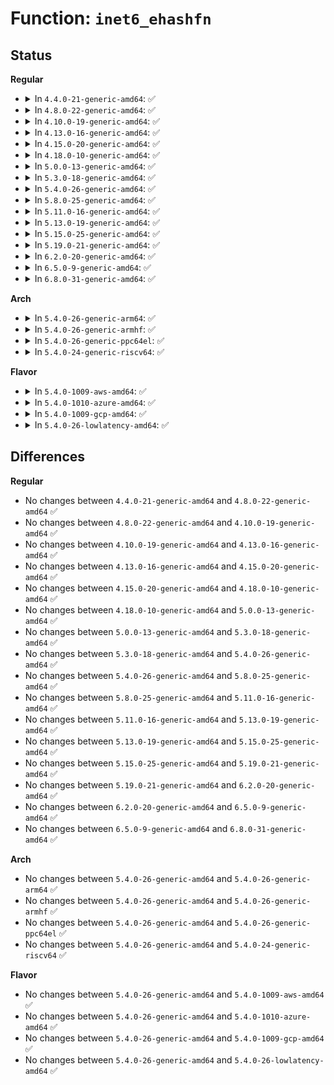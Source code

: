 # Function: <code>inet6_ehashfn</code>

## Status
<b>Regular</b>
<ul>
<li>
<details>
<summary>In <code>4.4.0-21-generic-amd64</code>: ✅</summary>

```c
u32 inet6_ehashfn(const struct net * net, const struct in6_addr * laddr, const u16 lport, const struct in6_addr * faddr, const __be16 fport)
```

```json
{
  "name": "inet6_ehashfn",
  "collision_type": "Unique Global",
  "inline_type": "No",
  "funcs": [
    {
      "addr": 18446744071587241024,
      "name": "inet6_ehashfn",
      "external": true,
      "loc": "net/ipv6/inet6_hashtables.c:26",
      "file": "net/ipv6/inet6_hashtables.c",
      "inline": "seen, unknown",
      "caller_inline": [],
      "caller_func": [
        "net/ipv6/inet6_hashtables.c:__inet6_lookup_established",
        "net/ipv6/inet6_hashtables.c:inet6_lookup_listener",
        "net/ipv6/inet6_hashtables.c:__inet6_check_established"
      ]
    }
  ],
  "symbols": [
    {
      "addr": 18446744071587241024,
      "name": "inet6_ehashfn",
      "section": ".text",
      "bind": "STB_GLOBAL",
      "size": 429
    }
  ]
}
```
</details>
</li>
<li>
<details>
<summary>In <code>4.8.0-22-generic-amd64</code>: ✅</summary>

```c
u32 inet6_ehashfn(const struct net * net, const struct in6_addr * laddr, const u16 lport, const struct in6_addr * faddr, const __be16 fport)
```

```json
{
  "name": "inet6_ehashfn",
  "collision_type": "Unique Global",
  "inline_type": "No",
  "funcs": [
    {
      "addr": 18446744071587704752,
      "name": "inet6_ehashfn",
      "external": true,
      "loc": "net/ipv6/inet6_hashtables.c:28",
      "file": "net/ipv6/inet6_hashtables.c",
      "inline": "seen, unknown",
      "caller_inline": [],
      "caller_func": [
        "net/ipv6/inet6_hashtables.c:__inet6_check_established",
        "net/ipv6/inet6_hashtables.c:inet6_lookup_listener",
        "net/ipv6/inet6_hashtables.c:__inet6_lookup_established"
      ]
    }
  ],
  "symbols": [
    {
      "addr": 18446744071587704752,
      "name": "inet6_ehashfn",
      "section": ".text",
      "bind": "STB_GLOBAL",
      "size": 425
    }
  ]
}
```
</details>
</li>
<li>
<details>
<summary>In <code>4.10.0-19-generic-amd64</code>: ✅</summary>

```c
u32 inet6_ehashfn(const struct net * net, const struct in6_addr * laddr, const u16 lport, const struct in6_addr * faddr, const __be16 fport)
```

```json
{
  "name": "inet6_ehashfn",
  "collision_type": "Unique Global",
  "inline_type": "No",
  "funcs": [
    {
      "addr": 18446744071587919312,
      "name": "inet6_ehashfn",
      "external": true,
      "loc": "net/ipv6/inet6_hashtables.c:28",
      "file": "net/ipv6/inet6_hashtables.c",
      "inline": "seen, unknown",
      "caller_inline": [],
      "caller_func": [
        "net/ipv6/inet6_hashtables.c:__inet6_check_established",
        "net/ipv6/inet6_hashtables.c:inet6_lookup_listener",
        "net/ipv6/inet6_hashtables.c:__inet6_lookup_established"
      ]
    }
  ],
  "symbols": [
    {
      "addr": 18446744071587919312,
      "name": "inet6_ehashfn",
      "section": ".text",
      "bind": "STB_GLOBAL",
      "size": 425
    }
  ]
}
```
</details>
</li>
<li>
<details>
<summary>In <code>4.13.0-16-generic-amd64</code>: ✅</summary>

```c
u32 inet6_ehashfn(const struct net * net, const struct in6_addr * laddr, const u16 lport, const struct in6_addr * faddr, const __be16 fport)
```

```json
{
  "name": "inet6_ehashfn",
  "collision_type": "Unique Global",
  "inline_type": "No",
  "funcs": [
    {
      "addr": 18446744071588077264,
      "name": "inet6_ehashfn",
      "external": true,
      "loc": "net/ipv6/inet6_hashtables.c:28",
      "file": "net/ipv6/inet6_hashtables.c",
      "inline": "seen, unknown",
      "caller_inline": [],
      "caller_func": [
        "net/ipv4/inet_hashtables.c:inet_ehash_insert",
        "net/ipv6/inet6_hashtables.c:__inet6_check_established",
        "net/ipv6/inet6_hashtables.c:inet6_lookup_listener",
        "net/ipv6/inet6_hashtables.c:__inet6_lookup_established"
      ]
    }
  ],
  "symbols": [
    {
      "addr": 18446744071588077264,
      "name": "inet6_ehashfn",
      "section": ".text",
      "bind": "STB_GLOBAL",
      "size": 425
    }
  ]
}
```
</details>
</li>
<li>
<details>
<summary>In <code>4.15.0-20-generic-amd64</code>: ✅</summary>

```c
u32 inet6_ehashfn(const struct net * net, const struct in6_addr * laddr, const u16 lport, const struct in6_addr * faddr, const __be16 fport)
```

```json
{
  "name": "inet6_ehashfn",
  "collision_type": "Unique Global",
  "inline_type": "No",
  "funcs": [
    {
      "addr": 18446744071588621552,
      "name": "inet6_ehashfn",
      "external": true,
      "loc": "net/ipv6/inet6_hashtables.c:28",
      "file": "net/ipv6/inet6_hashtables.c",
      "inline": "seen, unknown",
      "caller_inline": [],
      "caller_func": [
        "net/ipv4/inet_hashtables.c:inet_ehash_insert",
        "net/ipv6/inet6_hashtables.c:__inet6_check_established",
        "net/ipv6/inet6_hashtables.c:inet6_lookup_listener",
        "net/ipv6/inet6_hashtables.c:__inet6_lookup_established"
      ]
    }
  ],
  "symbols": [
    {
      "addr": 18446744071588621552,
      "name": "inet6_ehashfn",
      "section": ".text",
      "bind": "STB_GLOBAL",
      "size": 429
    }
  ]
}
```
</details>
</li>
<li>
<details>
<summary>In <code>4.18.0-10-generic-amd64</code>: ✅</summary>

```c
u32 inet6_ehashfn(const struct net * net, const struct in6_addr * laddr, const u16 lport, const struct in6_addr * faddr, const __be16 fport)
```

```json
{
  "name": "inet6_ehashfn",
  "collision_type": "Unique Global",
  "inline_type": "No",
  "funcs": [
    {
      "addr": 18446744071588987520,
      "name": "inet6_ehashfn",
      "external": true,
      "loc": "net/ipv6/inet6_hashtables.c:28",
      "file": "net/ipv6/inet6_hashtables.c",
      "inline": "seen, unknown",
      "caller_inline": [],
      "caller_func": [
        "net/ipv4/inet_hashtables.c:inet_ehash_insert",
        "net/ipv6/inet6_hashtables.c:__inet6_check_established",
        "net/ipv6/inet6_hashtables.c:inet6_lookup_listener",
        "net/ipv6/inet6_hashtables.c:inet6_lhash2_lookup",
        "net/ipv6/inet6_hashtables.c:__inet6_lookup_established"
      ]
    }
  ],
  "symbols": [
    {
      "addr": 18446744071588987520,
      "name": "inet6_ehashfn",
      "section": ".text",
      "bind": "STB_GLOBAL",
      "size": 425
    }
  ]
}
```
</details>
</li>
<li>
<details>
<summary>In <code>5.0.0-13-generic-amd64</code>: ✅</summary>

```c
u32 inet6_ehashfn(const struct net * net, const struct in6_addr * laddr, const u16 lport, const struct in6_addr * faddr, const __be16 fport)
```

```json
{
  "name": "inet6_ehashfn",
  "collision_type": "Unique Global",
  "inline_type": "No",
  "funcs": [
    {
      "addr": 18446744071589211744,
      "name": "inet6_ehashfn",
      "external": true,
      "loc": "net/ipv6/inet6_hashtables.c:28",
      "file": "net/ipv6/inet6_hashtables.c",
      "inline": "seen, unknown",
      "caller_inline": [],
      "caller_func": [
        "net/ipv4/inet_hashtables.c:inet_ehash_insert",
        "net/ipv6/inet6_hashtables.c:__inet6_check_established",
        "net/ipv6/inet6_hashtables.c:inet6_lhash2_lookup",
        "net/ipv6/inet6_hashtables.c:__inet6_lookup_established"
      ]
    }
  ],
  "symbols": [
    {
      "addr": 18446744071589211744,
      "name": "inet6_ehashfn",
      "section": ".text",
      "bind": "STB_GLOBAL",
      "size": 425
    }
  ]
}
```
</details>
</li>
<li>
<details>
<summary>In <code>5.3.0-18-generic-amd64</code>: ✅</summary>

```c
u32 inet6_ehashfn(const struct net * net, const struct in6_addr * laddr, const u16 lport, const struct in6_addr * faddr, const __be16 fport)
```

```json
{
  "name": "inet6_ehashfn",
  "collision_type": "Unique Global",
  "inline_type": "No",
  "funcs": [
    {
      "addr": 18446744071589665776,
      "name": "inet6_ehashfn",
      "external": true,
      "loc": "net/ipv6/inet6_hashtables.c:24",
      "file": "net/ipv6/inet6_hashtables.c",
      "inline": "seen, unknown",
      "caller_inline": [],
      "caller_func": [
        "net/ipv4/inet_hashtables.c:inet_ehash_insert",
        "net/ipv6/inet6_hashtables.c:__inet6_check_established",
        "net/ipv6/inet6_hashtables.c:inet6_lhash2_lookup",
        "net/ipv6/inet6_hashtables.c:__inet6_lookup_established"
      ]
    }
  ],
  "symbols": [
    {
      "addr": 18446744071589665776,
      "name": "inet6_ehashfn",
      "section": ".text",
      "bind": "STB_GLOBAL",
      "size": 426
    }
  ]
}
```
</details>
</li>
<li>
<details>
<summary>In <code>5.4.0-26-generic-amd64</code>: ✅</summary>

```c
u32 inet6_ehashfn(const struct net * net, const struct in6_addr * laddr, const u16 lport, const struct in6_addr * faddr, const __be16 fport)
```

```json
{
  "name": "inet6_ehashfn",
  "collision_type": "Unique Global",
  "inline_type": "No",
  "funcs": [
    {
      "addr": 18446744071589890032,
      "name": "inet6_ehashfn",
      "external": true,
      "loc": "net/ipv6/inet6_hashtables.c:24",
      "file": "net/ipv6/inet6_hashtables.c",
      "inline": "seen, unknown",
      "caller_inline": [],
      "caller_func": [
        "net/ipv4/inet_hashtables.c:inet_ehash_insert",
        "net/ipv6/inet6_hashtables.c:__inet6_check_established",
        "net/ipv6/inet6_hashtables.c:inet6_lhash2_lookup",
        "net/ipv6/inet6_hashtables.c:__inet6_lookup_established"
      ]
    }
  ],
  "symbols": [
    {
      "addr": 18446744071589890032,
      "name": "inet6_ehashfn",
      "section": ".text",
      "bind": "STB_GLOBAL",
      "size": 429
    }
  ]
}
```
</details>
</li>
<li>
<details>
<summary>In <code>5.8.0-25-generic-amd64</code>: ✅</summary>

```c
u32 inet6_ehashfn(const struct net * net, const struct in6_addr * laddr, const u16 lport, const struct in6_addr * faddr, const __be16 fport)
```

```json
{
  "name": "inet6_ehashfn",
  "collision_type": "Unique Global",
  "inline_type": "No",
  "funcs": [
    {
      "addr": 18446744071590919728,
      "name": "inet6_ehashfn",
      "external": true,
      "loc": "net/ipv6/inet6_hashtables.c:24",
      "file": "net/ipv6/inet6_hashtables.c",
      "inline": "seen, unknown",
      "caller_inline": [],
      "caller_func": [
        "net/ipv4/inet_hashtables.c:inet_ehash_insert",
        "net/ipv6/inet6_hashtables.c:__inet6_check_established",
        "net/ipv6/inet6_hashtables.c:__inet6_lookup_established"
      ]
    }
  ],
  "symbols": [
    {
      "addr": 18446744071590919728,
      "name": "inet6_ehashfn",
      "section": ".text",
      "bind": "STB_GLOBAL",
      "size": 429
    }
  ]
}
```
</details>
</li>
<li>
<details>
<summary>In <code>5.11.0-16-generic-amd64</code>: ✅</summary>

```c
u32 inet6_ehashfn(const struct net * net, const struct in6_addr * laddr, const u16 lport, const struct in6_addr * faddr, const __be16 fport)
```

```json
{
  "name": "inet6_ehashfn",
  "collision_type": "Unique Global",
  "inline_type": "No",
  "funcs": [
    {
      "addr": 18446744071590983312,
      "name": "inet6_ehashfn",
      "external": true,
      "loc": "net/ipv6/inet6_hashtables.c:26",
      "file": "net/ipv6/inet6_hashtables.c",
      "inline": "seen, unknown",
      "caller_inline": [],
      "caller_func": [
        "net/ipv4/inet_hashtables.c:inet_ehash_insert",
        "net/ipv6/inet6_hashtables.c:__inet6_check_established",
        "net/ipv6/inet6_hashtables.c:inet6_lookup_listener",
        "net/ipv6/inet6_hashtables.c:__inet6_lookup_established"
      ]
    }
  ],
  "symbols": [
    {
      "addr": 18446744071590983312,
      "name": "inet6_ehashfn",
      "section": ".text",
      "bind": "STB_GLOBAL",
      "size": 429
    }
  ]
}
```
</details>
</li>
<li>
<details>
<summary>In <code>5.13.0-19-generic-amd64</code>: ✅</summary>

```c
u32 inet6_ehashfn(const struct net * net, const struct in6_addr * laddr, const u16 lport, const struct in6_addr * faddr, const __be16 fport)
```

```json
{
  "name": "inet6_ehashfn",
  "collision_type": "Unique Global",
  "inline_type": "No",
  "funcs": [
    {
      "addr": 18446744071590913952,
      "name": "inet6_ehashfn",
      "external": true,
      "loc": "net/ipv6/inet6_hashtables.c:26",
      "file": "net/ipv6/inet6_hashtables.c",
      "inline": "seen, unknown",
      "caller_inline": [],
      "caller_func": [
        "net/ipv4/inet_hashtables.c:inet_ehash_insert",
        "net/ipv6/inet6_hashtables.c:__inet6_check_established",
        "net/ipv6/inet6_hashtables.c:inet6_lookup_listener",
        "net/ipv6/inet6_hashtables.c:__inet6_lookup_established"
      ]
    }
  ],
  "symbols": [
    {
      "addr": 18446744071590913952,
      "name": "inet6_ehashfn",
      "section": ".text",
      "bind": "STB_GLOBAL",
      "size": 434
    }
  ]
}
```
</details>
</li>
<li>
<details>
<summary>In <code>5.15.0-25-generic-amd64</code>: ✅</summary>

```c
u32 inet6_ehashfn(const struct net * net, const struct in6_addr * laddr, const u16 lport, const struct in6_addr * faddr, const __be16 fport)
```

```json
{
  "name": "inet6_ehashfn",
  "collision_type": "Unique Global",
  "inline_type": "No",
  "funcs": [
    {
      "addr": 18446744071591749744,
      "name": "inet6_ehashfn",
      "external": true,
      "loc": "net/ipv6/inet6_hashtables.c:26",
      "file": "net/ipv6/inet6_hashtables.c",
      "inline": "seen, unknown",
      "caller_inline": [],
      "caller_func": [
        "net/ipv4/inet_hashtables.c:inet_ehash_insert",
        "net/ipv6/inet6_hashtables.c:__inet6_check_established",
        "net/ipv6/inet6_hashtables.c:inet6_lookup_listener",
        "net/ipv6/inet6_hashtables.c:inet6_lhash2_lookup",
        "net/ipv6/inet6_hashtables.c:__inet6_lookup_established"
      ]
    }
  ],
  "symbols": [
    {
      "addr": 18446744071591749744,
      "name": "inet6_ehashfn",
      "section": ".text",
      "bind": "STB_GLOBAL",
      "size": 434
    }
  ]
}
```
</details>
</li>
<li>
<details>
<summary>In <code>5.19.0-21-generic-amd64</code>: ✅</summary>

```c
u32 inet6_ehashfn(const struct net * net, const struct in6_addr * laddr, const u16 lport, const struct in6_addr * faddr, const __be16 fport)
```

```json
{
  "name": "inet6_ehashfn",
  "collision_type": "Unique Global",
  "inline_type": "No",
  "funcs": [
    {
      "addr": 18446744071593456032,
      "name": "inet6_ehashfn",
      "external": true,
      "loc": "net/ipv6/inet6_hashtables.c:26",
      "file": "net/ipv6/inet6_hashtables.c",
      "inline": "seen, unknown",
      "caller_inline": [],
      "caller_func": [
        "net/ipv4/inet_hashtables.c:inet_ehash_insert",
        "net/ipv6/inet6_hashtables.c:__inet6_check_established",
        "net/ipv6/inet6_hashtables.c:inet6_lookup_listener",
        "net/ipv6/inet6_hashtables.c:inet6_lhash2_lookup",
        "net/ipv6/inet6_hashtables.c:__inet6_lookup_established"
      ]
    }
  ],
  "symbols": [
    {
      "addr": 18446744071593456032,
      "name": "inet6_ehashfn",
      "section": ".text",
      "bind": "STB_GLOBAL",
      "size": 465
    }
  ]
}
```
</details>
</li>
<li>
<details>
<summary>In <code>6.2.0-20-generic-amd64</code>: ✅</summary>

```c
u32 inet6_ehashfn(const struct net * net, const struct in6_addr * laddr, const u16 lport, const struct in6_addr * faddr, const __be16 fport)
```

```json
{
  "name": "inet6_ehashfn",
  "collision_type": "Unique Global",
  "inline_type": "No",
  "funcs": [
    {
      "addr": 18446744071595373136,
      "name": "inet6_ehashfn",
      "external": true,
      "loc": "net/ipv6/inet6_hashtables.c:24",
      "file": "net/ipv6/inet6_hashtables.c",
      "inline": "seen, unknown",
      "caller_inline": [],
      "caller_func": [
        "net/ipv4/inet_hashtables.c:inet_ehash_insert",
        "net/ipv6/inet6_hashtables.c:__inet6_check_established",
        "net/ipv6/inet6_hashtables.c:inet6_lookup_listener",
        "net/ipv6/inet6_hashtables.c:inet6_lhash2_lookup",
        "net/ipv6/inet6_hashtables.c:__inet6_lookup_established"
      ]
    }
  ],
  "symbols": [
    {
      "addr": 18446744071595373136,
      "name": "inet6_ehashfn",
      "section": ".text",
      "bind": "STB_GLOBAL",
      "size": 465
    }
  ]
}
```
</details>
</li>
<li>
<details>
<summary>In <code>6.5.0-9-generic-amd64</code>: ✅</summary>

```c
u32 inet6_ehashfn(const struct net * net, const struct in6_addr * laddr, const u16 lport, const struct in6_addr * faddr, const __be16 fport)
```

```json
{
  "name": "inet6_ehashfn",
  "collision_type": "Unique Global",
  "inline_type": "No",
  "funcs": [
    {
      "addr": 18446744071595769952,
      "name": "inet6_ehashfn",
      "external": true,
      "loc": "net/ipv6/inet6_hashtables.c:24",
      "file": "net/ipv6/inet6_hashtables.c",
      "inline": "seen, unknown",
      "caller_inline": [],
      "caller_func": [
        "net/ipv4/inet_hashtables.c:inet_ehash_insert",
        "net/ipv6/inet6_hashtables.c:__inet6_check_established",
        "net/ipv6/inet6_hashtables.c:inet6_lookup_listener",
        "net/ipv6/inet6_hashtables.c:inet6_lhash2_lookup",
        "net/ipv6/inet6_hashtables.c:__inet6_lookup_established"
      ]
    }
  ],
  "symbols": [
    {
      "addr": 18446744071595769952,
      "name": "inet6_ehashfn",
      "section": ".text",
      "bind": "STB_GLOBAL",
      "size": 534
    }
  ]
}
```
</details>
</li>
<li>
<details>
<summary>In <code>6.8.0-31-generic-amd64</code>: ✅</summary>

```c
u32 inet6_ehashfn(const struct net * net, const struct in6_addr * laddr, const u16 lport, const struct in6_addr * faddr, const __be16 fport)
```

```json
{
  "name": "inet6_ehashfn",
  "collision_type": "Unique Global",
  "inline_type": "No",
  "funcs": [
    {
      "addr": 18446744071596618192,
      "name": "inet6_ehashfn",
      "external": true,
      "loc": "net/ipv6/inet6_hashtables.c:24",
      "file": "net/ipv6/inet6_hashtables.c",
      "inline": "seen, unknown",
      "caller_inline": [],
      "caller_func": [
        "net/ipv4/inet_hashtables.c:inet_ehash_insert",
        "net/ipv6/inet6_hashtables.c:__inet6_check_established",
        "net/ipv6/inet6_hashtables.c:inet6_lhash2_lookup",
        "net/ipv6/inet6_hashtables.c:__inet6_lookup_established"
      ]
    }
  ],
  "symbols": [
    {
      "addr": 18446744071596618192,
      "name": "inet6_ehashfn",
      "section": ".text",
      "bind": "STB_GLOBAL",
      "size": 534
    }
  ]
}
```
</details>
</li>
</ul>
<b>Arch</b>
<ul>
<li>
<details>
<summary>In <code>5.4.0-26-generic-arm64</code>: ✅</summary>

```c
u32 inet6_ehashfn(const struct net * net, const struct in6_addr * laddr, const u16 lport, const struct in6_addr * faddr, const __be16 fport)
```

```json
{
  "name": "inet6_ehashfn",
  "collision_type": "Unique Global",
  "inline_type": "No",
  "funcs": [
    {
      "addr": 18446603336503612392,
      "name": "inet6_ehashfn",
      "external": true,
      "loc": "net/ipv6/inet6_hashtables.c:24",
      "file": "net/ipv6/inet6_hashtables.c",
      "inline": "seen, unknown",
      "caller_inline": [],
      "caller_func": [
        "net/ipv4/inet_hashtables.c:inet_ehash_insert",
        "net/ipv6/inet6_hashtables.c:__inet6_check_established",
        "net/ipv6/inet6_hashtables.c:inet6_lhash2_lookup",
        "net/ipv6/inet6_hashtables.c:__inet6_lookup_established"
      ]
    }
  ],
  "symbols": [
    {
      "addr": 18446603336503612392,
      "name": "inet6_ehashfn",
      "section": ".text",
      "bind": "STB_GLOBAL",
      "size": 536
    }
  ]
}
```
</details>
</li>
<li>
<details>
<summary>In <code>5.4.0-26-generic-armhf</code>: ✅</summary>

```c
u32 inet6_ehashfn(const struct net * net, const struct in6_addr * laddr, const u16 lport, const struct in6_addr * faddr, const __be16 fport)
```

```json
{
  "name": "inet6_ehashfn",
  "collision_type": "Unique Global",
  "inline_type": "No",
  "funcs": [
    {
      "addr": 3236256156,
      "name": "inet6_ehashfn",
      "external": true,
      "loc": "net/ipv6/inet6_hashtables.c:24",
      "file": "net/ipv6/inet6_hashtables.c",
      "inline": "seen, unknown",
      "caller_inline": [],
      "caller_func": [
        "net/ipv4/inet_hashtables.c:inet_ehash_insert",
        "net/ipv6/inet6_hashtables.c:__inet6_check_established",
        "net/ipv6/inet6_hashtables.c:inet6_lhash2_lookup",
        "net/ipv6/inet6_hashtables.c:__inet6_lookup_established"
      ]
    }
  ],
  "symbols": [
    {
      "addr": 3236256156,
      "name": "inet6_ehashfn",
      "section": ".text",
      "bind": "STB_GLOBAL",
      "size": 464
    }
  ]
}
```
</details>
</li>
<li>
<details>
<summary>In <code>5.4.0-26-generic-ppc64el</code>: ✅</summary>

```c
u32 inet6_ehashfn(const struct net * net, const struct in6_addr * laddr, const u16 lport, const struct in6_addr * faddr, const __be16 fport)
```

```json
{
  "name": "inet6_ehashfn",
  "collision_type": "Unique Global",
  "inline_type": "No",
  "funcs": [
    {
      "addr": 13835058055297425920,
      "name": "inet6_ehashfn",
      "external": true,
      "loc": "net/ipv6/inet6_hashtables.c:24",
      "file": "net/ipv6/inet6_hashtables.c",
      "inline": "seen, unknown",
      "caller_inline": [],
      "caller_func": [
        "net/ipv4/inet_hashtables.c:inet_ehash_insert",
        "net/ipv6/inet6_hashtables.c:__inet6_check_established",
        "net/ipv6/inet6_hashtables.c:inet6_lhash2_lookup",
        "net/ipv6/inet6_hashtables.c:__inet6_lookup_established"
      ]
    }
  ],
  "symbols": [
    {
      "addr": 13835058055297425920,
      "name": "inet6_ehashfn",
      "section": ".text",
      "bind": "STB_GLOBAL",
      "size": 600
    }
  ]
}
```
</details>
</li>
<li>
<details>
<summary>In <code>5.4.0-24-generic-riscv64</code>: ✅</summary>

```c
u32 inet6_ehashfn(const struct net * net, const struct in6_addr * laddr, const u16 lport, const struct in6_addr * faddr, const __be16 fport)
```

```json
{
  "name": "inet6_ehashfn",
  "collision_type": "Unique Global",
  "inline_type": "No",
  "funcs": [
    {
      "addr": 18446743936279563184,
      "name": "inet6_ehashfn",
      "external": true,
      "loc": "net/ipv6/inet6_hashtables.c:24",
      "file": "net/ipv6/inet6_hashtables.c",
      "inline": "seen, unknown",
      "caller_inline": [],
      "caller_func": [
        "net/ipv4/inet_hashtables.c:inet_ehash_insert",
        "net/ipv6/inet6_hashtables.c:__inet6_check_established",
        "net/ipv6/inet6_hashtables.c:inet6_lhash2_lookup",
        "net/ipv6/inet6_hashtables.c:__inet6_lookup_established"
      ]
    }
  ],
  "symbols": [
    {
      "addr": 18446743936279563184,
      "name": "inet6_ehashfn",
      "section": ".text",
      "bind": "STB_GLOBAL",
      "size": 516
    }
  ]
}
```
</details>
</li>
</ul>
<b>Flavor</b>
<ul>
<li>
<details>
<summary>In <code>5.4.0-1009-aws-amd64</code>: ✅</summary>

```c
u32 inet6_ehashfn(const struct net * net, const struct in6_addr * laddr, const u16 lport, const struct in6_addr * faddr, const __be16 fport)
```

```json
{
  "name": "inet6_ehashfn",
  "collision_type": "Unique Global",
  "inline_type": "No",
  "funcs": [
    {
      "addr": 18446744071589494400,
      "name": "inet6_ehashfn",
      "external": true,
      "loc": "net/ipv6/inet6_hashtables.c:24",
      "file": "net/ipv6/inet6_hashtables.c",
      "inline": "seen, unknown",
      "caller_inline": [],
      "caller_func": [
        "net/ipv4/inet_hashtables.c:inet_ehash_insert",
        "net/ipv6/inet6_hashtables.c:__inet6_check_established",
        "net/ipv6/inet6_hashtables.c:inet6_lhash2_lookup",
        "net/ipv6/inet6_hashtables.c:__inet6_lookup_established"
      ]
    }
  ],
  "symbols": [
    {
      "addr": 18446744071589494400,
      "name": "inet6_ehashfn",
      "section": ".text",
      "bind": "STB_GLOBAL",
      "size": 429
    }
  ]
}
```
</details>
</li>
<li>
<details>
<summary>In <code>5.4.0-1010-azure-amd64</code>: ✅</summary>

```c
u32 inet6_ehashfn(const struct net * net, const struct in6_addr * laddr, const u16 lport, const struct in6_addr * faddr, const __be16 fport)
```

```json
{
  "name": "inet6_ehashfn",
  "collision_type": "Unique Global",
  "inline_type": "No",
  "funcs": [
    {
      "addr": 18446744071589219392,
      "name": "inet6_ehashfn",
      "external": true,
      "loc": "net/ipv6/inet6_hashtables.c:24",
      "file": "net/ipv6/inet6_hashtables.c",
      "inline": "seen, unknown",
      "caller_inline": [],
      "caller_func": [
        "net/ipv4/inet_hashtables.c:inet_ehash_insert",
        "net/ipv6/inet6_hashtables.c:__inet6_check_established",
        "net/ipv6/inet6_hashtables.c:inet6_lhash2_lookup",
        "net/ipv6/inet6_hashtables.c:__inet6_lookup_established"
      ]
    }
  ],
  "symbols": [
    {
      "addr": 18446744071589219392,
      "name": "inet6_ehashfn",
      "section": ".text",
      "bind": "STB_GLOBAL",
      "size": 429
    }
  ]
}
```
</details>
</li>
<li>
<details>
<summary>In <code>5.4.0-1009-gcp-amd64</code>: ✅</summary>

```c
u32 inet6_ehashfn(const struct net * net, const struct in6_addr * laddr, const u16 lport, const struct in6_addr * faddr, const __be16 fport)
```

```json
{
  "name": "inet6_ehashfn",
  "collision_type": "Unique Global",
  "inline_type": "No",
  "funcs": [
    {
      "addr": 18446744071589935664,
      "name": "inet6_ehashfn",
      "external": true,
      "loc": "net/ipv6/inet6_hashtables.c:24",
      "file": "net/ipv6/inet6_hashtables.c",
      "inline": "seen, unknown",
      "caller_inline": [],
      "caller_func": [
        "net/ipv4/inet_hashtables.c:inet_ehash_insert",
        "net/ipv6/inet6_hashtables.c:__inet6_check_established",
        "net/ipv6/inet6_hashtables.c:inet6_lhash2_lookup",
        "net/ipv6/inet6_hashtables.c:__inet6_lookup_established"
      ]
    }
  ],
  "symbols": [
    {
      "addr": 18446744071589935664,
      "name": "inet6_ehashfn",
      "section": ".text",
      "bind": "STB_GLOBAL",
      "size": 429
    }
  ]
}
```
</details>
</li>
<li>
<details>
<summary>In <code>5.4.0-26-lowlatency-amd64</code>: ✅</summary>

```c
u32 inet6_ehashfn(const struct net * net, const struct in6_addr * laddr, const u16 lport, const struct in6_addr * faddr, const __be16 fport)
```

```json
{
  "name": "inet6_ehashfn",
  "collision_type": "Unique Global",
  "inline_type": "No",
  "funcs": [
    {
      "addr": 18446744071589985152,
      "name": "inet6_ehashfn",
      "external": true,
      "loc": "net/ipv6/inet6_hashtables.c:24",
      "file": "net/ipv6/inet6_hashtables.c",
      "inline": "seen, unknown",
      "caller_inline": [],
      "caller_func": [
        "net/ipv4/inet_hashtables.c:inet_ehash_insert",
        "net/ipv6/inet6_hashtables.c:__inet6_check_established",
        "net/ipv6/inet6_hashtables.c:inet6_lhash2_lookup",
        "net/ipv6/inet6_hashtables.c:__inet6_lookup_established"
      ]
    }
  ],
  "symbols": [
    {
      "addr": 18446744071589985152,
      "name": "inet6_ehashfn",
      "section": ".text",
      "bind": "STB_GLOBAL",
      "size": 429
    }
  ]
}
```
</details>
</li>
</ul>

## Differences
<b>Regular</b>
<ul>
<li>
No changes between <code>4.4.0-21-generic-amd64</code> and <code>4.8.0-22-generic-amd64</code> ✅
</li>
<li>
No changes between <code>4.8.0-22-generic-amd64</code> and <code>4.10.0-19-generic-amd64</code> ✅
</li>
<li>
No changes between <code>4.10.0-19-generic-amd64</code> and <code>4.13.0-16-generic-amd64</code> ✅
</li>
<li>
No changes between <code>4.13.0-16-generic-amd64</code> and <code>4.15.0-20-generic-amd64</code> ✅
</li>
<li>
No changes between <code>4.15.0-20-generic-amd64</code> and <code>4.18.0-10-generic-amd64</code> ✅
</li>
<li>
No changes between <code>4.18.0-10-generic-amd64</code> and <code>5.0.0-13-generic-amd64</code> ✅
</li>
<li>
No changes between <code>5.0.0-13-generic-amd64</code> and <code>5.3.0-18-generic-amd64</code> ✅
</li>
<li>
No changes between <code>5.3.0-18-generic-amd64</code> and <code>5.4.0-26-generic-amd64</code> ✅
</li>
<li>
No changes between <code>5.4.0-26-generic-amd64</code> and <code>5.8.0-25-generic-amd64</code> ✅
</li>
<li>
No changes between <code>5.8.0-25-generic-amd64</code> and <code>5.11.0-16-generic-amd64</code> ✅
</li>
<li>
No changes between <code>5.11.0-16-generic-amd64</code> and <code>5.13.0-19-generic-amd64</code> ✅
</li>
<li>
No changes between <code>5.13.0-19-generic-amd64</code> and <code>5.15.0-25-generic-amd64</code> ✅
</li>
<li>
No changes between <code>5.15.0-25-generic-amd64</code> and <code>5.19.0-21-generic-amd64</code> ✅
</li>
<li>
No changes between <code>5.19.0-21-generic-amd64</code> and <code>6.2.0-20-generic-amd64</code> ✅
</li>
<li>
No changes between <code>6.2.0-20-generic-amd64</code> and <code>6.5.0-9-generic-amd64</code> ✅
</li>
<li>
No changes between <code>6.5.0-9-generic-amd64</code> and <code>6.8.0-31-generic-amd64</code> ✅
</li>
</ul>
<b>Arch</b>
<ul>
<li>
No changes between <code>5.4.0-26-generic-amd64</code> and <code>5.4.0-26-generic-arm64</code> ✅
</li>
<li>
No changes between <code>5.4.0-26-generic-amd64</code> and <code>5.4.0-26-generic-armhf</code> ✅
</li>
<li>
No changes between <code>5.4.0-26-generic-amd64</code> and <code>5.4.0-26-generic-ppc64el</code> ✅
</li>
<li>
No changes between <code>5.4.0-26-generic-amd64</code> and <code>5.4.0-24-generic-riscv64</code> ✅
</li>
</ul>
<b>Flavor</b>
<ul>
<li>
No changes between <code>5.4.0-26-generic-amd64</code> and <code>5.4.0-1009-aws-amd64</code> ✅
</li>
<li>
No changes between <code>5.4.0-26-generic-amd64</code> and <code>5.4.0-1010-azure-amd64</code> ✅
</li>
<li>
No changes between <code>5.4.0-26-generic-amd64</code> and <code>5.4.0-1009-gcp-amd64</code> ✅
</li>
<li>
No changes between <code>5.4.0-26-generic-amd64</code> and <code>5.4.0-26-lowlatency-amd64</code> ✅
</li>
</ul>
